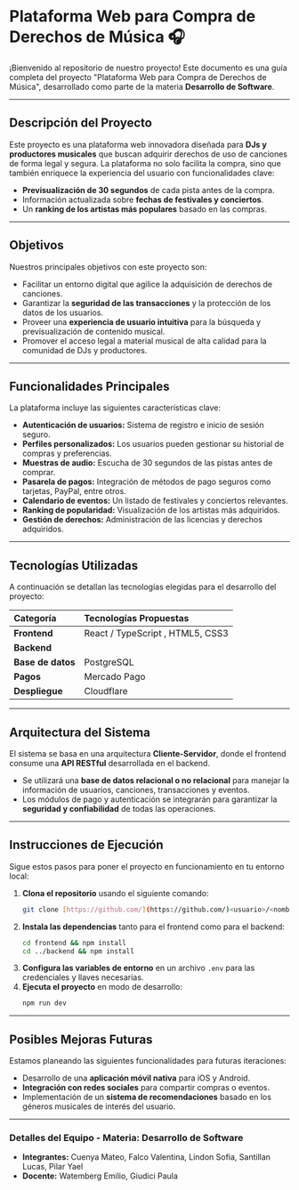 # Plataforma Web para Compra de Derechos de Música 🎧

¡Bienvenido al repositorio de nuestro proyecto! Este documento es una guía completa del proyecto "Plataforma Web para Compra de Derechos de Música", desarrollado como parte de la materia **Desarrollo de Software**.

---

## Descripción del Proyecto

Este proyecto es una plataforma web innovadora diseñada para **DJs y productores musicales** que buscan adquirir derechos de uso de canciones de forma legal y segura. La plataforma no solo facilita la compra, sino que también enriquece la experiencia del usuario con funcionalidades clave:

-   **Previsualización de 30 segundos** de cada pista antes de la compra.
-   Información actualizada sobre **fechas de festivales y conciertos**.
-   Un **ranking de los artistas más populares** basado en las compras.

---

## Objetivos

Nuestros principales objetivos con este proyecto son:

-   Facilitar un entorno digital que agilice la adquisición de derechos de canciones.
-   Garantizar la **seguridad de las transacciones** y la protección de los datos de los usuarios.
-   Proveer una **experiencia de usuario intuitiva** para la búsqueda y previsualización de contenido musical.
-   Promover el acceso legal a material musical de alta calidad para la comunidad de DJs y productores.

---

## Funcionalidades Principales

La plataforma incluye las siguientes características clave:

-   **Autenticación de usuarios:** Sistema de registro e inicio de sesión seguro.
-   **Perfiles personalizados:** Los usuarios pueden gestionar su historial de compras y preferencias.
-   **Muestras de audio:** Escucha de 30 segundos de las pistas antes de comprar.
-   **Pasarela de pagos:** Integración de métodos de pago seguros como tarjetas, PayPal, entre otros.
-   **Calendario de eventos:** Un listado de festivales y conciertos relevantes.
-   **Ranking de popularidad:** Visualización de los artistas más adquiridos.
-   **Gestión de derechos:** Administración de las licencias y derechos adquiridos.

---

##  Tecnologías Utilizadas

A continuación se detallan las tecnologías elegidas para el desarrollo del proyecto:

| Categoría | Tecnologías Propuestas |
| :--- | :--- |
| **Frontend** | React / TypeScript , HTML5, CSS3 |
| **Backend** |  |
| **Base de datos** | PostgreSQL |
| **Pagos** | Mercado Pago |
| **Despliegue** | Cloudflare |

---

## Arquitectura del Sistema

El sistema se basa en una arquitectura **Cliente-Servidor**, donde el frontend consume una **API RESTful** desarrollada en el backend.

-   Se utilizará una **base de datos relacional o no relacional** para manejar la información de usuarios, canciones, transacciones y eventos.
-   Los módulos de pago y autenticación se integrarán para garantizar la **seguridad y confiabilidad** de todas las operaciones.

---

## Instrucciones de Ejecución

Sigue estos pasos para poner el proyecto en funcionamiento en tu entorno local:

1.  **Clona el repositorio** usando el siguiente comando:
    ```bash
    git clone [https://github.com/](https://github.com/)<usuario>/<nombre-del-repo>.git
    ```
2.  **Instala las dependencias** tanto para el frontend como para el backend:
    ```bash
    cd frontend && npm install
    cd ../backend && npm install
    ```
3.  **Configura las variables de entorno** en un archivo `.env` para las credenciales y llaves necesarias.
4.  **Ejecuta el proyecto** en modo de desarrollo:
    ```bash
    npm run dev
    ```

---

## Posibles Mejoras Futuras

Estamos planeando las siguientes funcionalidades para futuras iteraciones:

-   Desarrollo de una **aplicación móvil nativa** para iOS y Android.
-   **Integración con redes sociales** para compartir compras o eventos.
-   Implementación de un **sistema de recomendaciones** basado en los géneros musicales de interés del usuario.

---

### **Detalles del Equipo** - **Materia:** Desarrollo de Software
- **Integrantes:** Cuenya Mateo, Falco Valentina, Lindon Sofia, Santillan Lucas, Pilar Yael
- **Docente:** Watemberg Emilio, Giudici Paula
